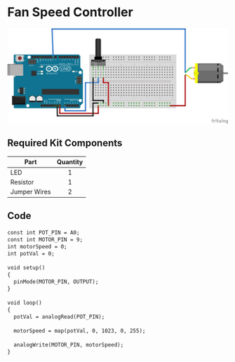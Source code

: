 # Fan Speed Controller

![alt text](fan-speed-controller.png "Fan Speed Controller Circuit")

## Required Kit Components
| Part          | Quantity        |
| ------------- |:-------------:|
| LED	        | 1 |
| Resistor      | 1|
| Jumper Wires | 2      |

## Code
```
const int POT_PIN = A0;
const int MOTOR_PIN = 9;
int motorSpeed = 0;
int potVal = 0;

void setup()
{
  pinMode(MOTOR_PIN, OUTPUT);
}

void loop()
{
  potVal = analogRead(POT_PIN);

  motorSpeed = map(potVal, 0, 1023, 0, 255);

  analogWrite(MOTOR_PIN, motorSpeed);
}
```

